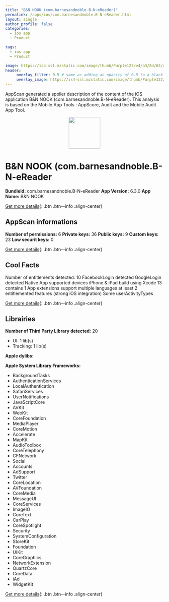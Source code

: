 ```yaml
---
title: "B&N NOOK (com.barnesandnoble.B-N-eReader)"
permalink: /apps/ios/com.barnesandnoble.B-N-eReader.html
layout: single
author_profile: false
categories: 
  - ios app 
  - Product 

tags: 
  - ios app 
  - Product 

image: https://is4-ssl.mzstatic.com/image/thumb/Purple122/v4/a3/8d/62/a38d62b7-f45a-9b0a-5e63-21d5d2f3ff70/AppIcon-0-1x_U007emarketing-0-10-0-85-220.png/512x512bb.jpg
header: 
     overlay_filter: 0.5 # same as adding an opacity of 0.5 to a black background
     overlay_image: https://is4-ssl.mzstatic.com/image/thumb/Purple122/v4/a3/8d/62/a38d62b7-f45a-9b0a-5e63-21d5d2f3ff70/AppIcon-0-1x_U007emarketing-0-10-0-85-220.png/512x512bb.jpg
---
```

AppScan generated a spoiler description of the content of the iOS application B&N NOOK (com.barnesandnoble.B-N-eReader). This analysis is based on the Mobile App Tools : AppScore, Audit and the Mobile Audit App Tool.

  
  
<div style="text-align: center;"><img src="https://is4-ssl.mzstatic.com/image/thumb/Purple122/v4/a3/8d/62/a38d62b7-f45a-9b0a-5e63-21d5d2f3ff70/AppIcon-0-1x_U007emarketing-0-10-0-85-220.png/512x512bb.jpg" width="100" height="100"></div>  
  
# B&N NOOK (com.barnesandnoble.B-N-eReader

**BundleId:** com.barnesandnoble.B-N-eReader
**App Version:** 6.3.0
**App Name:** B&N NOOK


[Get more details](/pricing.html){: .btn .btn--info .align-center}  
  
## AppScan informations 

**Number of permissions:** 6
**Private keys:** 36
**Public keys:** 9
**Custom keys:** 23
**Low securit keys:** 0
  
[Get more details](/pricing.html){: .btn .btn--info .align-center}

## Cool Facts

Number of entitlements detected: 10
FacebookLogin detected
GoogleLogin detected
Native App
supported devices iPhone & iPad
build using Xcode 13
contains 1 App extensions
support multiple languages
at least 2 entitlemented features (strong iOS integration)
Some userActivityTypes
  
[Get more details](/pricing.html){: .btn .btn--info .align-center}

## Librairies 
**Number of Third Party Library detected:** 20
- UI: 1 lib(s)
- Tracking: 1 lib(s)

**Apple dylibs:**


**Apple System Library Frameworks:**
- BackgroundTasks
- AuthenticationServices
- LocalAuthentication
- SafariServices
- UserNotifications
- JavaScriptCore
- AVKit
- WebKit
- CoreFoundation
- MediaPlayer
- CoreMotion
- Accelerate
- MapKit
- AudioToolbox
- CoreTelephony
- CFNetwork
- Social
- Accounts
- AdSupport
- Twitter
- CoreLocation
- AVFoundation
- CoreMedia
- MessageUI
- CoreServices
- ImageIO
- CoreText
- CarPlay
- CoreSpotlight
- Security
- SystemConfiguration
- StoreKit
- Foundation
- UIKit
- CoreGraphics
- NetworkExtension
- QuartzCore
- CoreData
- iAd
- WidgetKit


  
[Get more details](/pricing.html){: .btn .btn--info .align-center}

